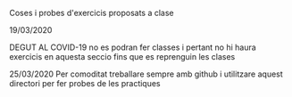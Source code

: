 Coses i probes d'exercicis proposats a clase

19/03/2020

DEGUT AL COVID-19 no es podran fer classes i pertant no hi haura exercicis en
aquesta seccio fins que es reprenguin les clases


25/03/2020
Per comoditat treballare sempre amb github i utilitzare aquest directori per fer
probes de les practiques
